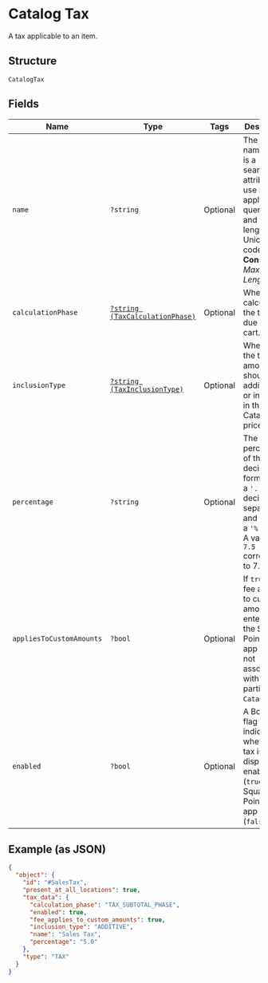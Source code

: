 
# Catalog Tax

A tax applicable to an item.

## Structure

`CatalogTax`

## Fields

| Name | Type | Tags | Description | Getter | Setter |
|  --- | --- | --- | --- | --- | --- |
| `name` | `?string` | Optional | The tax's name. This is a searchable attribute for use in applicable query filters, and its value length is of Unicode code points.<br>**Constraints**: *Maximum Length*: `255` | getName(): ?string | setName(?string name): void |
| `calculationPhase` | [`?string (TaxCalculationPhase)`](../../doc/models/tax-calculation-phase.md) | Optional | When to calculate the taxes due on a cart. | getCalculationPhase(): ?string | setCalculationPhase(?string calculationPhase): void |
| `inclusionType` | [`?string (TaxInclusionType)`](../../doc/models/tax-inclusion-type.md) | Optional | Whether to the tax amount should be additional to or included in the CatalogItem price. | getInclusionType(): ?string | setInclusionType(?string inclusionType): void |
| `percentage` | `?string` | Optional | The percentage of the tax in decimal form, using a `'.'` as the decimal separator and without a `'%'` sign.<br>A value of `7.5` corresponds to 7.5%. | getPercentage(): ?string | setPercentage(?string percentage): void |
| `appliesToCustomAmounts` | `?bool` | Optional | If `true`, the fee applies to custom amounts entered into the Square Point of Sale<br>app that are not associated with a particular `CatalogItem`. | getAppliesToCustomAmounts(): ?bool | setAppliesToCustomAmounts(?bool appliesToCustomAmounts): void |
| `enabled` | `?bool` | Optional | A Boolean flag to indicate whether the tax is displayed as enabled (`true`) in the Square Point of Sale app or not (`false`). | getEnabled(): ?bool | setEnabled(?bool enabled): void |

## Example (as JSON)

```json
{
  "object": {
    "id": "#SalesTax",
    "present_at_all_locations": true,
    "tax_data": {
      "calculation_phase": "TAX_SUBTOTAL_PHASE",
      "enabled": true,
      "fee_applies_to_custom_amounts": true,
      "inclusion_type": "ADDITIVE",
      "name": "Sales Tax",
      "percentage": "5.0"
    },
    "type": "TAX"
  }
}
```

